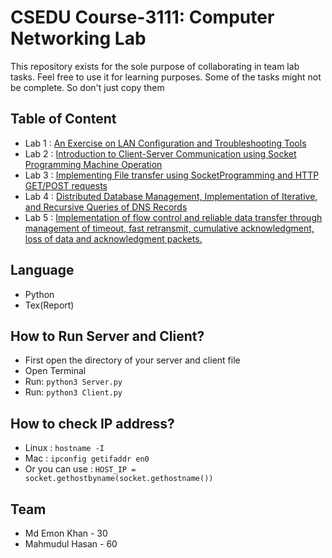# CSEDU Course-3111: Computer Networking Lab

This repository exists for the sole purpose of collaborating in team lab tasks. Feel free to use it for learning purposes. Some of the tasks might not be complete. So don't just copy them

## Table of Content
  - Lab 1 : [An Exercise on LAN Configuration and Troubleshooting Tools](https://github.com/ignite312/Networking-Lab/tree/main/Lab%201)
  - Lab 2 : [Introduction to Client-Server Communication using Socket Programming Machine Operation](https://github.com/ignite312/Networking-Lab/tree/main/Lab%202)
  - Lab 3 : [Implementing File transfer using SocketProgramming and HTTP GET/POST requests](https://github.com/ignite312/Networking-Lab/tree/main/Lab%203)
  - Lab 4 : [Distributed Database Management, Implementation of Iterative, and Recursive Queries of DNS Records](https://github.com/ignite312/Networking-Lab/tree/main/Lab%204)
  - Lab 5 : [Implementation of flow control and reliable data transfer through management of timeout, fast retransmit, cumulative acknowledgment, loss of data and acknowledgment packets.](https://github.com/ignite312/Networking-Lab/tree/main/Lab%205)

## Language
 - Python
 - Tex(Report)

## How to Run Server and Client?
- First open the directory of your server and client file
- Open Terminal
- Run: ```python3 Server.py```
- Run: ```python3 Client.py```

 ## How to check IP address?
 - Linux : ```hostname -I```
 - Mac   : ```ipconfig getifaddr en0```
 - Or you can use : ```HOST_IP = socket.gethostbyname(socket.gethostname())```

 ## Team
 - Md Emon Khan - 30
 - Mahmudul Hasan - 60